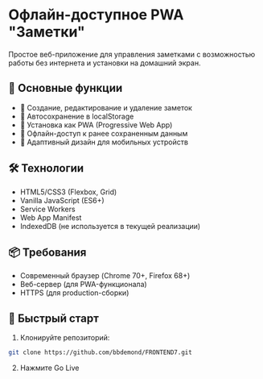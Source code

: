 # Офлайн-доступное PWA "Заметки"

Простое веб-приложение для управления заметками с возможностью работы без интернета и установки на домашний экран.

## 🌟 Основные функции
- 📝 Создание, редактирование и удаление заметок
- 💾 Автосохранение в localStorage
- 📲 Установка как PWA (Progressive Web App)
- 🚀 Офлайн-доступ к ранее сохраненным данным
- 📱 Адаптивный дизайн для мобильных устройств

## 🛠 Технологии
- HTML5/CSS3 (Flexbox, Grid)
- Vanilla JavaScript (ES6+)
- Service Workers
- Web App Manifest
- IndexedDB (не используется в текущей реализации)

## 📦 Требования
- Современный браузер (Chrome 70+, Firefox 68+)
- Веб-сервер (для PWA-функционала)
- HTTPS (для production-сборки)

## 🚀 Быстрый старт
1. Клонируйте репозиторий:
```bash
git clone https://github.com/bbdemond/FRONTEND7.git
```
2. Нажмите Go Live
